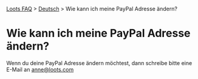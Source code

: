 [Loots FAQ](../../) > [Deutsch](../) > Wie kann ich meine PayPal Adresse ändern?

# Wie kann ich meine PayPal Adresse ändern?

Wenn du deine PayPal Adresse ändern möchtest, dann schreibe bitte eine E-Mail an [anne@loots.com](mailto:anne@loots.com)
